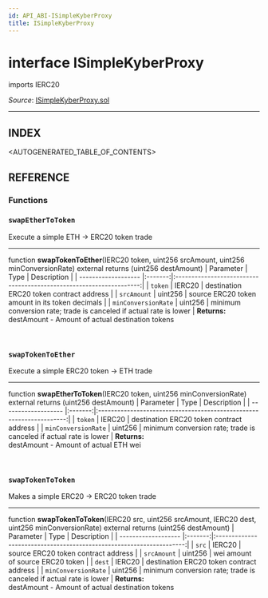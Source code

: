 ```yaml
---
id: API_ABI-ISimpleKyberProxy
title: ISimpleKyberProxy
---
```

[//]: # (tagline)
# interface ISimpleKyberProxy
imports IERC20

*Source*: [ISimpleKyberProxy.sol](https://github.com/KyberNetwork/smart-contracts/blob/master/contracts/ISimpleKyberProxy.sol)
___

## INDEX

<AUTOGENERATED_TABLE_OF_CONTENTS>

## REFERENCE

### Functions

### `swapEtherToToken`
Execute a simple ETH -> ERC20 token trade
___
function __swapTokenToEther__(IERC20 token, uint256 srcAmount, uint256 minConversionRate) external returns (uint256 destAmount)
| Parameter           | Type    | Description                                                         |
| ------------------- |:-------:|:-------------------------------------------------------------------:|
| `token`             | IERC20  | destination ERC20 token contract address                            |
| `srcAmount`         | uint256 | source ERC20 token amount in its token decimals                     |
| `minConversionRate` | uint256 | minimum conversion rate; trade is canceled if actual rate is lower |
**Returns:**\
destAmount - Amount of actual destination tokens

<br />

### `swapTokenToEther`
Execute a simple ERC20 token -> ETH trade
___
function __swapEtherToToken__(IERC20 token, uint256 minConversionRate) external returns (uint256 destAmount)
| Parameter           | Type    | Description                                   |
| ------------------- |:-------:|:--------------------------------------------------------------------:|
| `token`               | IERC20   | destination ERC20 token contract address                                  |
| `minConversionRate` | uint256    | minimum conversion rate; trade is canceled if actual rate is lower |
**Returns:**\
destAmount - Amount of actual ETH wei

<br />

### `swapTokenToToken`
Makes a simple ERC20 -> ERC20 token trade
___
function __swapTokenToToken__(IERC20 src, uint256 srcAmount, IERC20 dest, uint256 minConversionRate) external returns (uint256 destAmount)
| Parameter           | Type    | Description                                   |
| ------------------- |:-------:|:--------------------------------------------------------------------:|
| `src`               | IERC20   | source ERC20 token contract address                                  |
| `srcAmount`         | uint256    | wei amount of source ERC20 token                                     |
| `dest`              | IERC20   | destination ERC20 token contract address                             |
| `minConversionRate` | uint256    | minimum conversion rate;  trade is canceled if actual rate is lower |
**Returns:**\
destAmount - Amount of actual destination tokens
